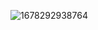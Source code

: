 ![1678292938764](https://user-images.githubusercontent.com/107811114/223771677-6d6ca047-5ffb-4ba8-abd5-e3eebbbc0342.png)
